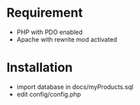 # Requirement

 * PHP with PDO enabled
 * Apache with rewrite mod activated

# Installation

* import database in docs/myProducts.sql
* edit config/config.php

